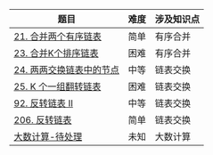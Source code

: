 | 题目                                               | 难度 | 涉及知识点  |
| ------------------------------------------------ | -- | ---- |
| [21. 合并两个有序链表](https://github.com/JK9559/WIO/blob/master/note/Algorithm/LeetCode/LinkedList/lc_21MergeTwoSortedLists.md)            | 简单  | 有序合并  |
| [23. 合并K个排序链表](https://github.com/JK9559/WIO/blob/master/note/Algorithm/LeetCode/LinkedList/lc_23MergekSortedLists.md)            | 困难  | 有序合并  |
| [24. 两两交换链表中的节点](https://github.com/JK9559/WIO/blob/master/note/Algorithm/LeetCode/LinkedList/lc_24SwapNodesinPairs.md)            | 中等  | 链表交换  |
| [25. K 个一组翻转链表](https://github.com/JK9559/WIO/blob/master/note/Algorithm/LeetCode/LinkedList/lc_25ReverseNodesink-Group.md)            | 困难  | 链表交换  |
| [92. 反转链表 II](https://github.com/JK9559/WIO/blob/master/note/Algorithm/LeetCode/LinkedList/lc_92ReverseLinkedListII.md)            | 中等  | 链表交换  |
| [206. 反转链表](https://github.com/JK9559/WIO/blob/master/note/Algorithm/LeetCode/LinkedList/lc_206ReverseLinkedList.md)            | 简单  | 链表交换  |
| [大数计算-待处理]()            | 未知  | 大数计算  |